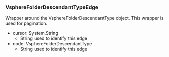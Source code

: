 ### VsphereFolderDescendantTypeEdge
Wrapper around the VsphereFolderDescendantType object. This wrapper is used for pagination.

- cursor: System.String
  - String used to identify this edge
- node: VsphereFolderDescendantType
  - String used to identify this edge
